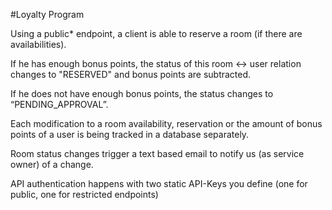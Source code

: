 #Loyalty Program

 Using a public* endpoint, a client is able to reserve a room (if there are availabilities). 
 
If he has enough bonus points, the status of this room <-> user relation changes to "RESERVED" and bonus points are subtracted.

If he does not have enough bonus points, the status changes to “PENDING_APPROVAL”.

Each modification to a room availability, reservation or the amount of bonus points of a user is being tracked in a database separately.

Room status changes trigger a text based email to notify us (as service owner) of a change.

API authentication happens with two static API-Keys you define (one for public, one for restricted endpoints)
